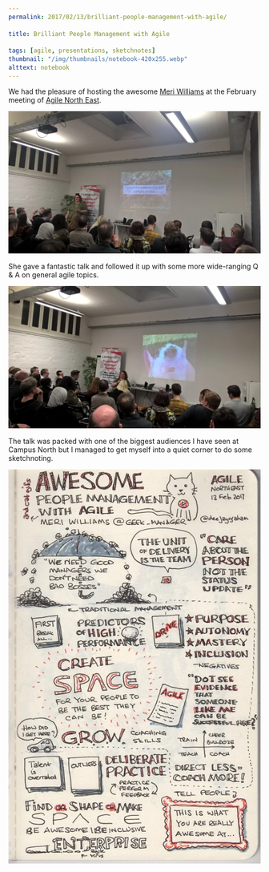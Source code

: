 ```yaml
---
permalink: 2017/02/13/brilliant-people-management-with-agile/

title: Brilliant People Management with Agile

tags: [agile, presentations, sketchnotes]
thumbnail: "/img/thumbnails/notebook-420x255.webp"
alttext: notebook
---
```


We had the pleasure of hosting the awesome <a href="https://twitter.com/geek_manager/">Meri Williams</a> at the February meeting of <a href="https://www.meetup.com/Agile-North-East/events/235774940/">Agile North East</a>.

<img src="/img/posts/brilliant-people-management-with-agile/traditional-management.webp" alt="Meri" class="u-max-full-width" />

She gave a fantastic talk and followed it up with some more wide-ranging
Q &amp; A on general agile topics.

<img src="/img/posts/brilliant-people-management-with-agile/hedgehog.webp" alt="Meri" class="u-max-full-width" />

The talk was packed with one of the biggest audiences I have seen at Campus North
but I managed to get myself into a quiet corner to do some sketchnoting.

![sketchnote](/img/posts/brilliant-people-management-with-agile/brilliant-people-management-with-agile-williams.webp)
